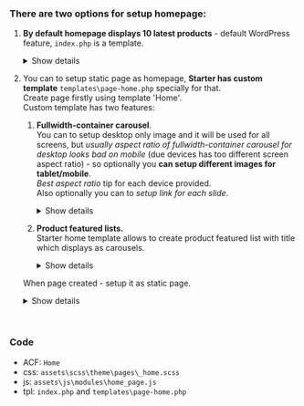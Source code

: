 ### There are two options for setup homepage:
1. **By default homepage displays 10 latest products** - default WordPress feature, `index.php` is a template.
    <details><summary>Show details</summary>
     <img src="https://raw.githubusercontent.com/wiki/chyvak1831/starter/archive/v1.1.0/screenshots/homepage/homepage01.jpg" alt="Homepage default template">
    </details>

2. You can to setup static page as homepage, **Starter has custom template** `templates\page-home.php` specially for that.  
Create page firstly using template 'Home'.  
    Custom template has two features:   
   1. **Fullwidth-container carousel**.  
   You can to setup desktop only image and it will be used for all screens, but _usually aspect ratio of fullwidth-container carousel for desktop looks bad on mobile_ (due devices has too different screen aspect ratio) - so optionally you **can setup different images for tablet/mobile**.  
   _Best aspect ratio_ tip for each device provided.  
   Also optionally you can to _setup link for each slide_.
      <details><summary>Show details</summary>
       <img src="https://raw.githubusercontent.com/wiki/chyvak1831/starter/archive/v1.1.0/screenshots/homepage/homepage03.jpg" alt="Homepage custom template - fullwidth-container carousel">
      </details>

   2. **Product featured lists.**  
   Starter home template allows to create product featured list with title which displays as carousels.
      <details><summary>Show details</summary>
       <img src="https://raw.githubusercontent.com/wiki/chyvak1831/starter/archive/v1.1.0/screenshots/homepage/homepage04.jpg" alt="Homepage custom template - collections">
      </details>
    When page created - setup it as static page.
    <details><summary>Show details</summary>
     <img src="https://raw.githubusercontent.com/wiki/chyvak1831/starter/archive/v1.1.0/screenshots/homepage/homepage02.jpg" alt="Homepage custom template">
    </details>
<br>



### Code
* ACF: `Home`
* css: `assets\scss\theme\pages\_home.scss`
* js: `assets\js\modules\home_page.js`
* tpl: `index.php` and `templates\page-home.php`